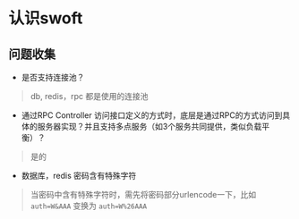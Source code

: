 # 认识swoft

## 问题收集

- 是否支持连接池？

> db, redis，rpc 都是使用的连接池

- 通过RPC Controller 访问接口定义的方式时，底层是通过RPC的方式访问到具体的服务器实现？并且支持多点服务（如3个服务共同提供，类似负载平衡）？

> 是的

- 数据库，redis 密码含有特殊字符

> 当密码中含有特殊字符时，需先将密码部分urlencode一下，比如 `auth=W&AAA` 变换为 `auth=W%26AAA`
